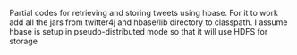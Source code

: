 Partial codes for retrieving and storing tweets using hbase. For it to work add all the jars from twitter4j and hbase/lib directory to classpath. I assume hbase is setup in pseudo-distributed mode so that it will use HDFS for storage
